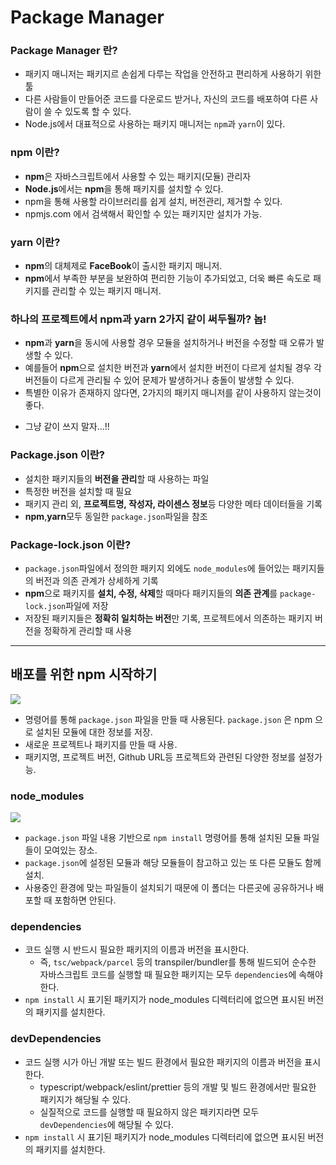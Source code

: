 # Package Manager

### Package Manager 란?

- 패키지 매니저는 패키지르 손쉽게 다루는 작업을 안전하고 편리하게 사용하기 위한 툴
- 다른 사람들이 만들어준 코드를 다운로드 받거나, 자신의 코드를 배포하여 다른 사람이 쓸 수 있도록 할 수 있다.
- Node.js에서 대표적으로 사용하는 패키지 매니저는 `npm`과 `yarn`이 있다.

### npm 이란?
- **npm**은 자바스크립트에서 사용할 수 있는 패키지(모듈) 관리자
- **Node.js**에서는 **npm**을 통해 패키지를 설치할 수 있다.
- npm을 통해 사용할 라이브러리를 쉽게 설치, 버전관리, 제거할 수 있다.
- npmjs.com 에서 검색해서 확인할 수 있는 패키지만 설치가 가능.

### yarn 이란?

- **npm**의 대체제로 **FaceBook**이 출시한 패키지 매니저.
- **npm**에서 부족한 부분을 보완하여 편리한 기능이 추가되었고, 더욱 빠른 속도로 패키지를 관리할 수 있는 패키지 매니저.

### 하나의 프로젝트에서 npm과 yarn 2가지 같이 써두될까? 놉!

- **npm**과 **yarn**을 동시에 사용할 경우 모듈을 설치하거나 버전을 수정할 때 오류가 발생할 수 있다.
- 예를들어 **npm**으로 설치한 버전과 **yarn**에서 설치한 버전이 다르게 설치될 경우 각 버전들이 다르게 관리될 수 있어 문제가 발생하거나 충돌이 발생할 수 있다.
- 특별한 이유가 존재하지 않다면, 2가지의 패키지 매니저를 같이 사용하지 않는것이 좋다.

* 그냥 같이 쓰지 말자...!!

### Package.json 이란?
- 설치한 패키지들의 **버전을 관리**할 때 사용하는 파일
- 특정한 버전을 설치할 때 필요
- 패키지 관리 외, **프로젝트명, 작성자, 라이센스 정보**등 다양한 메타 데이터들을 기록
- **npm**,**yarn**모두 동일한 `package.json`파일을 참조

### Package-lock.json 이란?
- `package.json`파일에서 정의한 패키지 외에도 `node_modules`에 들어있는 패키지들의 버전과 의존 관계가 상세하게 기록
- **npm**으로 패키지를 **설치, 수정, 삭제**할 때마다 패키지들의 **의존 관계**를 `package-lock.json`파일에 저장
- 저장된 패키지들은 **정확히 일치하는 버전**만 기록, 프로젝트에서 의존하는 패키지 버전을 정확하게 관리할 때 사용

---

## 배포를 위한 npm 시작하기

![](https://velog.velcdn.com/images/rkdwnstjr16/post/8b135924-fc6e-4137-a475-06a9fa70810e/image.png)

- 명령어를 통해 `package.json` 파일을 만들 때 사용된다. `package.json` 은 npm 으로 설치된 모듈에 대한 정보를 저장.
- 새로운 프로젝트나 패키지를 만들 때 사용.
- 패키지명, 프로젝트 버전, Github URL등 프로젝트와 관련된 다양한 정보를 설정가능.

### node_modules
![](https://velog.velcdn.com/images/rkdwnstjr16/post/f6a94764-1e65-42ae-9847-dbfaac19dc8d/image.png)

- `package.json` 파일 내용 기반으로 `npm install` 명령어를 통해 설치된 모듈 파일들이 모여있는 장소.
- `package.json`에 설정된 모듈과 해당 모듈들이 참고하고 있는 또 다른 모듈도 함께 설치.
- 사용중인 환경에 맞는 파일들이 설치되기 때문에 이 폴더는 다른곳에 공유하거나 배포할 때 포함하면 안된다.


### dependencies

- 코드 실행 시 반드시 필요한 패키지의 이름과 버전을 표시한다.
    - 즉, `tsc/webpack/parcel` 등의 transpiler/bundler를 통해 빌드되어 순수한 자바스크립트 코드를 실행할 때 필요한 패키지는 모두 `dependencies`에 속해야 한다.
- `npm install` 시 표기된 패키지가 node_modules 디렉터리에 없으면 표시된 버전의 패키지를 설치한다.

### devDependencies

- 코드 실행 시가 아닌 개발 또는 빌드 환경에서 필요한 패키지의 이름과 버전을 표시한다.
    - typescript/webpack/eslint/prettier 등의 개발 및 빌드 환경에서만 필요한 패키지가 해당될 수 있다.
    - 실질적으로 코드를 실행할 때 필요하지 않은 패키지라면 모두 `devDependencies`에 해당될 수 있다.
- `npm install` 시 표기된 패키지가 node_modules 디렉터리에 없으면 표시된 버전의 패키지를 설치한다.




